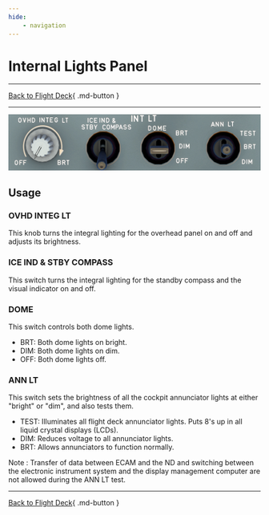 ```yaml
---
hide:
    - navigation
---
```


# Internal Lights Panel

---

[Back to Flight Deck](../flight-deck.md){ .md-button }

---

![Internal Lights Panel](../../assets/a32nx-briefing/overhead-panel/Int-lt-Panel.png "Internal Lights Panel")

## Usage

### OVHD INTEG LT

This knob turns the integral lighting for the overhead panel on and off and adjusts its brightness.

### ICE IND & STBY COMPASS

This switch turns the integral lighting for the standby compass and the visual indicator on and off.

### DOME

This switch controls both dome lights.

- BRT: Both dome lights on bright.
- DIM: Both dome lights on dim.
- OFF: Both dome lights off.

### ANN LT
This switch sets the brightness of all the cockpit annunciator lights at either "bright" or "dim", and also tests them.

- TEST: Illuminates all flight deck annunciator lights. Puts 8's up in all liquid crystal displays (LCDs).
- DIM: Reduces voltage to all annunciator lights.
- BRT: Allows annunciators to function normally.

Note : Transfer of data between ECAM and the ND and switching between the
electronic instrument system and the display management computer are not
allowed during the ANN LT test.

---

[Back to Flight Deck](../flight-deck.md){ .md-button }

